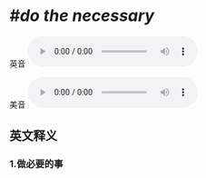# ***\#do the necessary*** 
英音
<audio src="./media/do the necessary1_AAC.aac" controls="controls"></audio>

美音
<audio src="./media/do the necessary2_AAC.aac" controls="controls"></audio>



  

英文释义
---
### 1.**做必要的事**  



